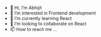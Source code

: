 - 👋 Hi, I’m Abhijit
- 👀 I’m interested in Frontend development
- 🌱 I’m currently learning React
- 💞️ I’m looking to collaborate on React
- 📫 How to reach me ...

<!---
abhijitbcob97/abhijitbcob97 is a ✨ special ✨ repository because its `README.md` (this file) appears on your GitHub profile.
You can click the Preview link to take a look at your changes.
--->
